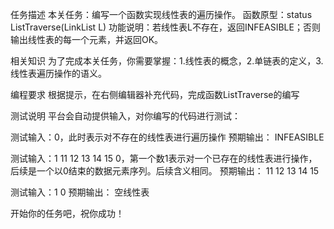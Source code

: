 任务描述
本关任务：编写一个函数实现线性表的遍历操作。
函数原型：status ListTraverse(LinkList L)
功能说明：若线性表L不存在，返回INFEASIBLE；否则输出线性表的每一个元素，并返回OK。

相关知识
为了完成本关任务，你需要掌握：1.线性表的概念，2.单链表的定义，3.线性表遍历操作的语义。

编程要求
根据提示，在右侧编辑器补充代码，完成函数ListTraverse的编写

测试说明
平台会自动提供输入，对你编写的代码进行测试：

测试输入：0，此时表示对不存在的线性表进行遍历操作
预期输出：
INFEASIBLE

测试输入：1 11 12 13 14 15 0，第一个数1表示对一个已存在的线性表进行操作，后续是一个以0结束的数据元素序列。后续含义相同。
预期输出：
11 12 13 14 15

测试输入：1 0
预期输出：
空线性表 

开始你的任务吧，祝你成功！